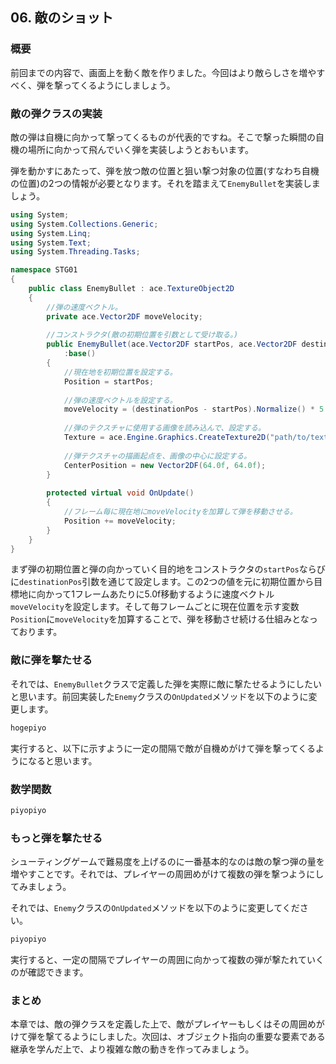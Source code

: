 ## 06. 敵のショット

### 概要

前回までの内容で、画面上を動く敵を作りました。今回はより敵らしさを増やすべく、弾を撃ってくるようにしましょう。

### 敵の弾クラスの実装

敵の弾は自機に向かって撃ってくるものが代表的ですね。そこで撃った瞬間の自機の場所に向かって飛んでいく弾を実装しようとおもいます。

弾を動かすにあたって、弾を放つ敵の位置と狙い撃つ対象の位置(すなわち自機の位置)の2つの情報が必要となります。それを踏まえて```EnemyBullet```を実装しましょう。


```C#
using System;
using System.Collections.Generic;
using System.Linq;
using System.Text;
using System.Threading.Tasks;

namespace STG01
{
	public class EnemyBullet : ace.TextureObject2D
	{
		//弾の速度ベクトル。
		private ace.Vector2DF moveVelocity;
		
		//コンストラクタ(敵の初期位置を引数として受け取る。)
		public EnemyBullet(ace.Vector2DF startPos, ace.Vector2DF destinationPos)
			:base()
		{
			//現在地を初期位置を設定する。
			Position = startPos;
			
			//弾の速度ベクトルを設定する。
			moveVelocity = (destinationPos - startPos).Normalize() * 5.0f;
			
			//弾のテクスチャに使用する画像を読み込んで、設定する。
			Texture = ace.Engine.Graphics.CreateTexture2D("path/to/texture");
			
			//弾テクスチャの描画起点を、画像の中心に設定する。
			CenterPosition = new Vector2DF(64.0f, 64.0f);
		}
		
		protected virtual void OnUpdate()
		{
			//フレーム毎に現在地にmoveVelocityを加算して弾を移動させる。
			Position += moveVelocity;
		}
	}
}
```

まず弾の初期位置と弾の向かっていく目的地をコンストラクタの```startPos```ならびに```destinationPos```引数を通じて設定します。この2つの値を元に初期位置から目標地に向かって1フレームあたりに5.0f移動するように速度ベクトル```moveVelocity```を設定します。そして毎フレームごとに現在位置を示す変数```Position```に```moveVelocity```を加算することで、弾を移動させ続ける仕組みとなっております。

### 敵に弾を撃たせる

それでは、```EnemyBullet```クラスで定義した弾を実際に敵に撃たせるようにしたいと思います。前回実装した```Enemy```クラスの```OnUpdated```メソッドを以下のように変更します。

```C#
hogepiyo
```

実行すると、以下に示すように一定の間隔で敵が自機めがけて弾を撃ってくるようになると思います。

### 数学関数

```C#
piyopiyo
```

### もっと弾を撃たせる
シューティングゲームで難易度を上げるのに一番基本的なのは敵の撃つ弾の量を増やすことです。それでは、プレイヤーの周囲めがけて複数の弾を撃つようにしてみましょう。

それでは、```Enemy```クラスの```OnUpdated```メソッドを以下のように変更してください。

```C#
piyopiyo
```

実行すると、一定の間隔でプレイヤーの周囲に向かって複数の弾が撃たれていくのが確認できます。

### まとめ

本章では、敵の弾クラスを定義した上で、敵がプレイヤーもしくはその周囲めがけて弾を撃てるようにしました。次回は、オブジェクト指向の重要な要素である継承を学んだ上で、より複雑な敵の動きを作ってみましょう。

